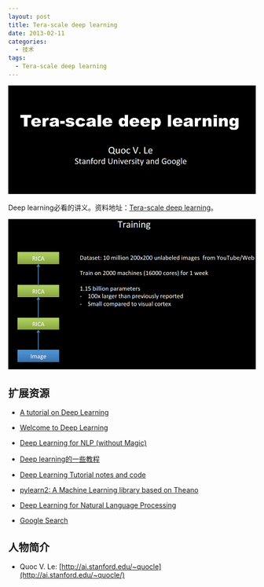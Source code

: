 ```yaml
--- 
layout: post
title: Tera-scale deep learning
date: 2013-02-11
categories:
  - 技术
tags:
  - Tera-scale deep learning
---
```


![](/img/article/2013-02/11-01.png)

Deep learning必看的讲义。资料地址：[Tera-scale deep learning](http://static.googleusercontent.com/external_content/untrusted_dlcp/research.google.com/en/us/archive/unsupervised_learning_talk_2012.pdf)。

![](/img/article/2013-02/11-02.png)


## 扩展资源

* [A tutorial on Deep Learning](http://videolectures.net/site/normal_dl/tag=52790/jul09_hinton_deeplearn.pdf)
* [Welcome to Deep Learning](http://deeplearning.net/)
* [Deep Learning for NLP (without Magic)](http://www.socher.org/index.php/DeepLearningTutorial/DeepLearningTutorial)
* [Deep learning的一些教程](http://fuliang.iteye.com/blog/1786631)
* [Deep Learning Tutorial notes and code](https://github.com/lisa-lab/DeepLearningTutorials)
* [pylearn2: A Machine Learning library based on Theano](https://github.com/lisa-lab/pylearn2)
* [Deep Learning for Natural Language Processing](http://ronan.collobert.com/pub/matos/2009_tutorial_nips.pdf)

* [Google Search](https://www.google.com/search?q=deep+learning&hl=zh-CN&newwindow=1&safe=strict&tbo=d&ei=FHQYUciqB-SYiAfjiYDgCQ&start=60&sa=N&biw=1280&bih=664)


## 人物简介

* Quoc V. Le: [http://ai.stanford.edu/~quocle](http://ai.stanford.edu/~quocle/)


